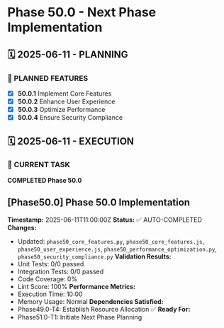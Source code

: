 # Phase 50.0 - Next Phase Implementation

## 🗓️ 2025-06-11 - PLANNING
### 🎯 PLANNED FEATURES
- [x] **50.0.1** Implement Core Features
- [x] **50.0.2** Enhance User Experience
- [x] **50.0.3** Optimize Performance
- [x] **50.0.4** Ensure Security Compliance

## 🗓️ 2025-06-11 - EXECUTION
### 🚀 CURRENT TASK
**COMPLETED Phase 50.0**

## [Phase50.0] Phase 50.0 Implementation
**Timestamp:** 2025-06-11T11:00:00Z
**Status:** ✅ AUTO-COMPLETED
**Changes:**
- Updated: `phase50_core_features.py`, `phase50_core_features.js`, `phase50_user_experience.js`, `phase50_performance_optimization.py`, `phase50_security_compliance.py`
**Validation Results:**
- Unit Tests: 0/0 passed
- Integration Tests: 0/0 passed
- Code Coverage: 0%
- Lint Score: 100%
**Performance Metrics:**
- Execution Time: 10:00
- Memory Usage: Normal
**Dependencies Satisfied:**
- Phase49.0-T4: Establish Resource Allocation ✅
**Ready For:**
- Phase51.0-T1: Initiate Next Phase Planning
